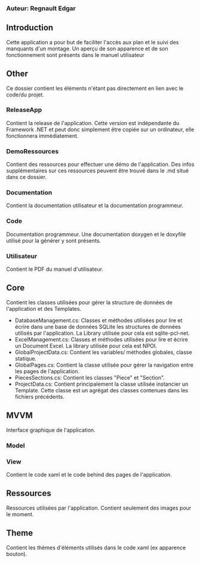 ### Auteur: Regnault Edgar
## Introduction 
Cette application a pour but de faciliter l'accès aux plan et le suivi des manquants d'un montage. Un aperçu de son apparence et de son fonctionnement sont présents dans le manuel utilisateur

## Other
Ce dossier contient les éléments n'étant pas directement en lien avec le code/du projet.
### ReleaseApp
Contient la release de l'application. Cette version est indépendante du Framework .NET et peut donc simplement être copiée sur un ordinateur, elle fonctionnera immédiatement.

### DemoRessources
Contient des ressources pour effectuer une démo de l'application. Des infos supplémentaires sur ces ressources peuvent être trouvé dans le .md situé dans ce dossier.
### Documentation 
Contient la documentation utilisateur et la documentation programmeur.
### Code
Documentation programmeur. Une documentation doxygen et le doxyfile utilisé pour la générer y sont présents.
### Utilisateur
Contient le PDF du manuel d'utilisateur.
## Core
Contient les classes utilisées pour gérer la structure de données de l'application et des Templates.

- DatabaseManagement.cs: Classes et méthodes utilisées pour lire et écrire dans une base de données SQLite les structures de données utilisés par l'application. La Library utilisée pour cela est sqlite-pcl-net.
- ExcelManagement.cs: Classes et méthodes utilisées pour lire et écrire un Document Excel. La library utilisée pour cela est NPOI.
- GlobalProjectData.cs: Contient les variables/ méthodes globales, classe statique.
- GlobalPages.cs: Contient la classe utilisée pour gérer la navigation entre les pages de l'application.
- PiecesSections.cs: Contient les classes "Piece" et "Section".
- ProjectData.cs: Contient principalement la classe utilisée instancier un Template. Cette classe est un agrégat des classes contenues dans les fichiers précédents.



## MVVM
Interface graphique de l'application.
### Model
### View
Contient le code xaml et le code behind des pages de l'application.
## Ressources
Ressources utilisées par l'application. Contient seulement des images pour le moment.
## Theme
Contient les thèmes d'éléments utilisés dans le code xaml (ex apparence bouton).

